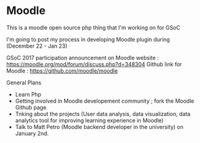 # Moodle
This is a moodle open source php thing that I'm working on for GSoC

I'm going to post my process in developing Moodle plugin during (December 22 - Jan 23)

GSoC 2017 participation announcement on Moodle website : https://moodle.org/mod/forum/discuss.php?d=348304
Github link for Moodle : https://github.com/moodle/moodle

General Plans
- Learn Php
- Getting involved in Moodle developement community ; fork the Moodle Github page
- Tnking about the projects (User data analysis, data visualization, data analytics tool for improving learning experience
  in Moodle) 
- Talk to Matt Petro (Moodle backend developer in the university) on January 2nd. 
 
